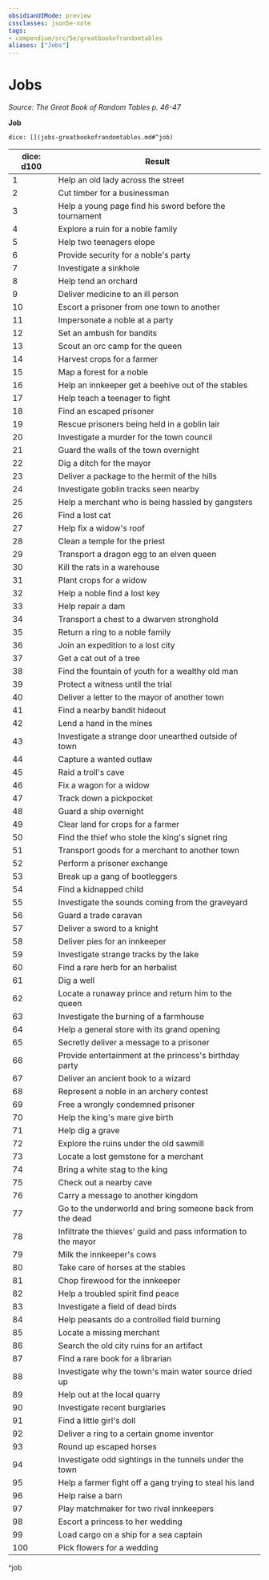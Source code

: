 ```yaml
---
obsidianUIMode: preview
cssclasses: json5e-note
tags:
- compendium/src/5e/greatbookofrandomtables
aliases: ["Jobs"]
---
```

# Jobs
*Source: The Great Book of Random Tables p. 46-47* 

**Job**

`dice: [](jobs-greatbookofrandomtables.md#^job)`

| dice: d100 | Result |
|------------|--------|
| 1 | Help an old lady across the street |
| 2 | Cut timber for a businessman |
| 3 | Help a young page find his sword before the tournament |
| 4 | Explore a ruin for a noble family |
| 5 | Help two teenagers elope |
| 6 | Provide security for a noble's party |
| 7 | Investigate a sinkhole |
| 8 | Help tend an orchard |
| 9 | Deliver medicine to an ill person |
| 10 | Escort a prisoner from one town to another |
| 11 | Impersonate a noble at a party |
| 12 | Set an ambush for bandits |
| 13 | Scout an orc camp for the queen |
| 14 | Harvest crops for a farmer |
| 15 | Map a forest for a noble |
| 16 | Help an innkeeper get a beehive out of the stables |
| 17 | Help teach a teenager to fight |
| 18 | Find an escaped prisoner |
| 19 | Rescue prisoners being held in a goblin lair |
| 20 | Investigate a murder for the town council |
| 21 | Guard the walls of the town overnight |
| 22 | Dig a ditch for the mayor |
| 23 | Deliver a package to the hermit of the hills |
| 24 | Investigate goblin tracks seen nearby |
| 25 | Help a merchant who is being hassled by gangsters |
| 26 | Find a lost cat |
| 27 | Help fix a widow's roof |
| 28 | Clean a temple for the priest |
| 29 | Transport a dragon egg to an elven queen |
| 30 | Kill the rats in a warehouse |
| 31 | Plant crops for a widow |
| 32 | Help a noble find a lost key |
| 33 | Help repair a dam |
| 34 | Transport a chest to a dwarven stronghold |
| 35 | Return a ring to a noble family |
| 36 | Join an expedition to a lost city |
| 37 | Get a cat out of a tree |
| 38 | Find the fountain of youth for a wealthy old man |
| 39 | Protect a witness until the trial |
| 40 | Deliver a letter to the mayor of another town |
| 41 | Find a nearby bandit hideout |
| 42 | Lend a hand in the mines |
| 43 | Investigate a strange door unearthed outside of town |
| 44 | Capture a wanted outlaw |
| 45 | Raid a troll's cave |
| 46 | Fix a wagon for a widow |
| 47 | Track down a pickpocket |
| 48 | Guard a ship overnight |
| 49 | Clear land for crops for a farmer |
| 50 | Find the thief who stole the king's signet ring |
| 51 | Transport goods for a merchant to another town |
| 52 | Perform a prisoner exchange |
| 53 | Break up a gang of bootleggers |
| 54 | Find a kidnapped child |
| 55 | Investigate the sounds coming from the graveyard |
| 56 | Guard a trade caravan |
| 57 | Deliver a sword to a knight |
| 58 | Deliver pies for an innkeeper |
| 59 | Investigate strange tracks by the lake |
| 60 | Find a rare herb for an herbalist |
| 61 | Dig a well |
| 62 | Locate a runaway prince and return him to the queen |
| 63 | Investigate the burning of a farmhouse |
| 64 | Help a general store with its grand opening |
| 65 | Secretly deliver a message to a prisoner |
| 66 | Provide entertainment at the princess's birthday party |
| 67 | Deliver an ancient book to a wizard |
| 68 | Represent a noble in an archery contest |
| 69 | Free a wrongly condemned prisoner |
| 70 | Help the king's mare give birth |
| 71 | Help dig a grave |
| 72 | Explore the ruins under the old sawmill |
| 73 | Locate a lost gemstone for a merchant |
| 74 | Bring a white stag to the king |
| 75 | Check out a nearby cave |
| 76 | Carry a message to another kingdom |
| 77 | Go to the underworld and bring someone back from the dead |
| 78 | Infiltrate the thieves' guild and pass information to the mayor |
| 79 | Milk the innkeeper's cows |
| 80 | Take care of horses at the stables |
| 81 | Chop firewood for the innkeeper |
| 82 | Help a troubled spirit find peace |
| 83 | Investigate a field of dead birds |
| 84 | Help peasants do a controlled field burning |
| 85 | Locate a missing merchant |
| 86 | Search the old city ruins for an artifact |
| 87 | Find a rare book for a librarian |
| 88 | Investigate why the town's main water source dried up |
| 89 | Help out at the local quarry |
| 90 | Investigate recent burglaries |
| 91 | Find a little girl's doll |
| 92 | Deliver a ring to a certain gnome inventor |
| 93 | Round up escaped horses |
| 94 | Investigate odd sightings in the tunnels under the town |
| 95 | Help a farmer fight off a gang trying to steal his land |
| 96 | Help raise a barn |
| 97 | Play matchmaker for two rival innkeepers |
| 98 | Escort a princess to her wedding |
| 99 | Load cargo on a ship for a sea captain |
| 100 | Pick flowers for a wedding |
^job